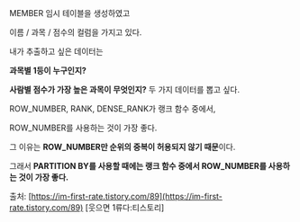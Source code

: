 MEMBER 임시 테이블을 생성하였고

이름 / 과목 / 점수의 컬럼을 가지고 있다.

내가 추출하고 싶은 데이터는

**과목별 1등이 누구인지?**

**사람별 점수가 가장 높은 과목이 무엇인지?** 두 가지 데이터를 뽑고 싶다.

ROW_NUMBER, RANK, DENSE_RANK가 랭크 함수 중에서,

ROW_NUMBER를 사용하는 것이 가장 좋다.

그 이유는 **ROW_NUMBER만 순위의 중복이 허용되지 않기 때문**이다.

그래서 **PARTITION BY를 사용할 때에는 랭크 함수 중에서 ROW_NUMBER를 사용하는 것이 가장 좋다.**

출처: [https://im-first-rate.tistory.com/89](https://im-first-rate.tistory.com/89) [웃으면 1류다:티스토리]
